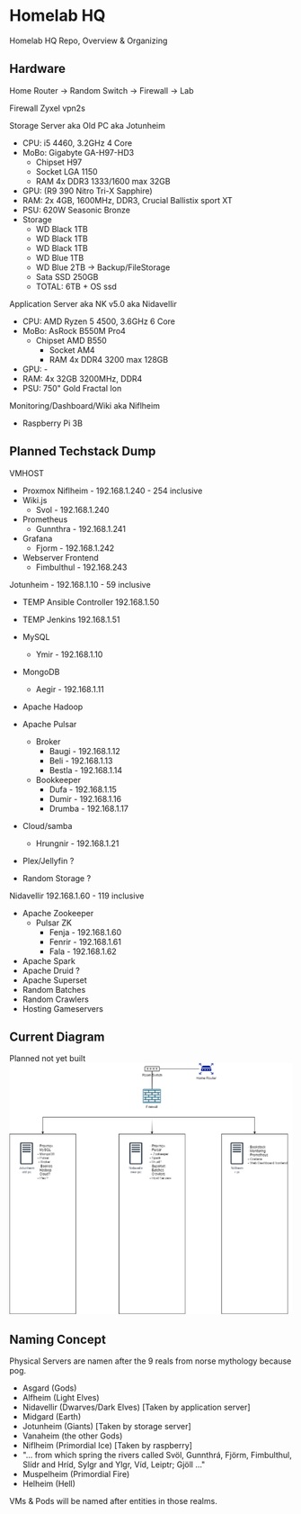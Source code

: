 # Homelab HQ
Homelab HQ Repo, Overview & Organizing

## Hardware

Home Router -> Random Switch -> Firewall -> Lab

Firewall
Zyxel vpn2s

Storage Server aka Old PC aka Jotunheim
* CPU: i5 4460, 3.2GHz 4 Core
* MoBo: Gigabyte GA-H97-HD3
	* Chipset H97
	* Socket LGA 1150
	* RAM 4x DDR3 1333/1600 max 32GB
* GPU: (R9 390 Nitro Tri-X Sapphire)
* RAM: 2x 4GB, 1600MHz, DDR3, Crucial Ballistix sport XT
* PSU: 620W Seasonic Bronze
* Storage
	* WD Black 1TB
	* WD Black 1TB
	* WD Black 1TB
	* WD Blue 1TB
	* WD Blue 2TB -> Backup/FileStorage
	* Sata SSD 250GB
	* TOTAL: 6TB + OS ssd

Application Server aka NK v5.0 aka Nidavellir
* CPU: AMD Ryzen 5 4500, 3.6GHz 6 Core
* MoBo: AsRock B550M Pro4
  * Chipset AMD B550
	* Socket AM4
	* RAM 4x DDR4 3200 max 128GB
* GPU: -
* RAM: 4x 32GB 3200MHz, DDR4
* PSU: 750" Gold Fractal Ion

Monitoring/Dashboard/Wiki aka Niflheim
* Raspberry Pi 3B

## Planned Techstack Dump
VMHOST
* Proxmox
Niflheim - 192.168.1.240 - 254 inclusive
* Wiki.js
  * Svol - 192.168.1.240
* Prometheus
  * Gunnthra - 192.168.1.241
* Grafana
  * Fjorm - 192.168.1.242
* Webserver Frontend
  * Fimbulthul - 192.168.243

Jotunheim - 192.168.1.10 - 59 inclusive
* TEMP Ansible Controller 192.168.1.50
* TEMP Jenkins 192.168.1.51

* MySQL
  * Ymir - 192.168.1.10
* MongoDB
  * Aegir - 192.168.1.11
* Apache Hadoop
* Apache Pulsar
  * Broker
    * Baugi - 192.168.1.12
	* Beli - 192.168.1.13
	* Bestla - 192.168.1.14
  * Bookkeeper
    * Dufa - 192.168.1.15
	* Dumir - 192.168.1.16
	* Drumba - 192.168.1.17
* Cloud/samba
  * Hrungnir - 192.168.1.21
* Plex/Jellyfin ?
* Random Storage ?

Nidavellir 192.168.1.60 - 119 inclusive
* Apache Zookeeper
  * Pulsar ZK
    * Fenja - 192.168.1.60
	* Fenrir - 192.168.1.61
	* Fala - 192.168.1.62
* Apache Spark
* Apache Druid ?
* Apache Superset
* Random Batches
* Random Crawlers
* Hosting Gameservers

## Current Diagram
Planned not yet built
<img src="https://github.com/Magikarp-Homelab/hl-hq/blob/main/network_diagram.png"/>

## Naming Concept
Physical Servers are namen after the 9 reals from norse mythology because pog.

* Asgard (Gods)
* Alfheim (Light Elves)
* Nidavellir (Dwarves/Dark Elves) [Taken by application server]
* Midgard (Earth)
* Jotunheim (Giants) [Taken by storage server]
* Vanaheim (the other Gods)
* Niflheim (Primordial Ice) [Taken by raspberry]
* "...  from which spring the rivers called Svöl, Gunnthrá, Fjörm, Fimbulthul, Slídr and Hríd, Sylgr and Ylgr, Víd, Leiptr; Gjöll ..."
* Muspelheim (Primordial Fire)
* Helheim (Hell)


VMs & Pods will be named after entities in those realms.
